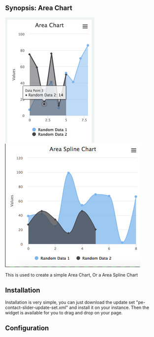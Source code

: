 ## Synopsis: Area Chart

![](../../images/pe-area-chart.png)
![](../../images/pe-area-spline-chart.png)

This is used to create a simple Area Chart, Or a Area Spline Chart

## Installation

Installation is very simple, you can just download the update set "pe-contact-slider-update-set.xml" and install it on your instance. Then the widget is available for you to drag and drop on your page.

## Configuration